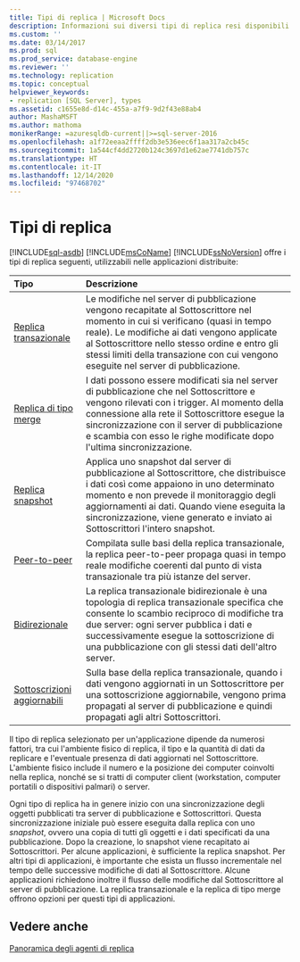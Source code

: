 ```yaml
---
title: Tipi di replica | Microsoft Docs
description: Informazioni sui diversi tipi di replica resi disponibili da SQL Server per l'uso in applicazioni distribuite.
ms.custom: ''
ms.date: 03/14/2017
ms.prod: sql
ms.prod_service: database-engine
ms.reviewer: ''
ms.technology: replication
ms.topic: conceptual
helpviewer_keywords:
- replication [SQL Server], types
ms.assetid: c1655e8d-d14c-455a-a7f9-9d2f43e88ab4
author: MashaMSFT
ms.author: mathoma
monikerRange: =azuresqldb-current||>=sql-server-2016
ms.openlocfilehash: a1f72eeaa2ffff2db3e536eec6f1aa317a2cb45c
ms.sourcegitcommit: 1a544cf4dd2720b124c3697d1e62ae7741db757c
ms.translationtype: HT
ms.contentlocale: it-IT
ms.lasthandoff: 12/14/2020
ms.locfileid: "97468702"
---
```

# <a name="types-of-replication"></a>Tipi di replica
[!INCLUDE[sql-asdb](../../includes/applies-to-version/sql-asdb.md)]
  [!INCLUDE[msCoName](../../includes/msconame-md.md)] [!INCLUDE[ssNoVersion](../../includes/ssnoversion-md.md)] offre i tipi di replica seguenti, utilizzabili nelle applicazioni distribuite:  

| **Tipo** | **Descrizione** |
|:-------- | :-------------- |
| [Replica transazionale](transactional/transactional-replication.md)| Le modifiche nel server di pubblicazione vengono recapitate al Sottoscrittore nel momento in cui si verificano (quasi in tempo reale). Le modifiche ai dati vengono applicate al Sottoscrittore nello stesso ordine e entro gli stessi limiti della transazione con cui vengono eseguite nel server di pubblicazione. | 
| [Replica di tipo merge](merge/merge-replication.md) | I dati possono essere modificati sia nel server di pubblicazione che nel Sottoscrittore e vengono rilevati con i trigger. Al momento della connessione alla rete il Sottoscrittore esegue la sincronizzazione con il server di pubblicazione e scambia con esso le righe modificate dopo l'ultima sincronizzazione. | 
| [Replica snapshot](snapshot-replication.md) | Applica uno snapshot dal server di pubblicazione al Sottoscrittore, che distribuisce i dati così come appaiono in uno determinato momento e non prevede il monitoraggio degli aggiornamenti ai dati. Quando viene eseguita la sincronizzazione, viene generato e inviato ai Sottoscrittori l'intero snapshot.| 
| [Peer-to-peer](transactional/peer-to-peer-transactional-replication.md) | Compilata sulle basi della replica transazionale, la replica peer-to-peer propaga quasi in tempo reale modifiche coerenti dal punto di vista transazionale tra più istanze del server. | 
| [Bidirezionale](transactional/bidirectional-transactional-replication.md)| La replica transazionale bidirezionale è una topologia di replica transazionale specifica che consente lo scambio reciproco di modifiche tra due server: ogni server pubblica i dati e successivamente esegue la sottoscrizione di una pubblicazione con gli stessi dati dell'altro server. | 
| [Sottoscrizioni aggiornabili](transactional/updatable-subscriptions-for-transactional-replication.md) | Sulla base della replica transazionale, quando i dati vengono aggiornati in un Sottoscrittore per una sottoscrizione aggiornabile, vengono prima propagati al server di pubblicazione e quindi propagati agli altri Sottoscrittori. | 
  
 
Il tipo di replica selezionato per un'applicazione dipende da numerosi fattori, tra cui l'ambiente fisico di replica, il tipo e la quantità di dati da replicare e l'eventuale presenza di dati aggiornati nel Sottoscrittore. L'ambiente fisico include il numero e la posizione dei computer coinvolti nella replica, nonché se si tratti di computer client (workstation, computer portatili o dispositivi palmari) o server.  
  
Ogni tipo di replica ha in genere inizio con una sincronizzazione degli oggetti pubblicati tra server di pubblicazione e Sottoscrittori. Questa sincronizzazione iniziale può essere eseguita dalla replica con uno *snapshot*, ovvero una copia di tutti gli oggetti e i dati specificati da una pubblicazione. Dopo la creazione, lo snapshot viene recapitato ai Sottoscrittori. Per alcune applicazioni, è sufficiente la replica snapshot. Per altri tipi di applicazioni, è importante che esista un flusso incrementale nel tempo delle successive modifiche di dati al Sottoscrittore. Alcune applicazioni richiedono inoltre il flusso delle modifiche dal Sottoscrittore al server di pubblicazione. La replica transazionale e la replica di tipo merge offrono opzioni per questi tipi di applicazioni.  
  
 
## <a name="see-also"></a>Vedere anche  
 [Panoramica degli agenti di replica](../../relational-databases/replication/agents/replication-agents-overview.md)
  
  
